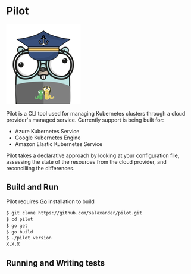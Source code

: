 # Pilot
<img src="./pilot_gopher.png" width="200">

Pilot is a CLI tool used for managing Kubernetes clusters through a cloud provider's managed service. Currently support is being built for:

* Azure Kubernetes Service
* Google Kubernetes Engine
* Amazon Elastic Kubernetes Service

Pilot takes a declarative approach by looking at your configuration file, assessing the state of the resources from the cloud provider, and reconciliing the differences.


## Build and Run

Pilot requires [Go](https://golang.org) installation to build

```sh
$ git clone https://github.com/salaxander/pilot.git
$ cd pilot
$ go get
$ go build
$ ./pilot version
X.X.X
```

## Running and Writing tests